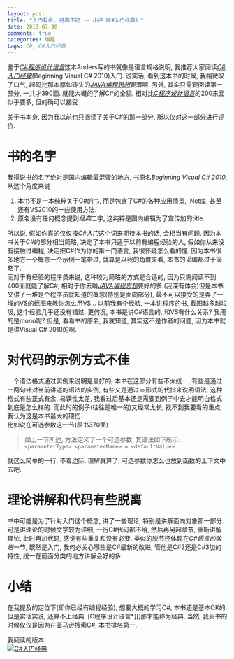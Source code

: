 ```yaml
---
layout: post
title: "入门有余, 经典不足 -- 小评《C#入门经典》"
date: 2013-07-30
comments: true
categories: 编程
tags: C#, C#入门经典
---
```

 
鉴于[*C#程序设计语言*][]这本Anders写的书就像是语言规格说明, 我推荐大家阅读[*C#入门经典*][](Beginning Visual C# 2010)入门.  说实话, 看到这本书的时候, 我稍微叹了口气, 起码比那本厚如砖头的[*JAVA编程思想*][]要薄啊.  另外, 其实只需要阅读第一部分, 一共才390面.  就能大概的了解C#的全貌.  相对比[*C程序设计语言*]的200来面似乎要多, 但的确可以接受. 

关于书本身, 因为我以前也只阅读了关于C#的那一部分, 所以仅对这一部分进行评价.  
<!-- more -->

# 书的名字
我得说书的名字绝对是国内编辑最混蛋的地方, 书原名*Beginning Visual C# 2010*, 从这个角度来说

1. 本书不是一本纯粹关于C#的书, 而是包含了C#的各种应用情景, .Net库, 甚至还有VS2010的一些使用方法.
2. 原名没有任何概念提到*经典*二字, 这纯粹是国内编辑为了宣传加的title.

所以说, 假如你真的仅仅按*C#入门*这个词来期待本书的话, 会相当有问题.  因为本书关于C#的部分相当简略, 决定了本书只适于以前有编程经验的人, 假如你从来没有接触过编程, 决定把C#作为你的第一门语言, 我很怀疑怎么看的懂.  因为本书很多地方一个概念一个示例一笔带过, 就算是以我的角度来看, 本书的采编都过于简略了.  
而对于有经验的程序员来说, 这种较为简略的方式是合适的, 因为只需阅读不到400面就能了解C#, 相对于你去啃[*JAVA编程思想*][]要好的多.(我深有体会)但是本书又讲了一堆是个程序员就知道的概念(特别是面向部分), 最不可以接受的是弄了一堆的VS的截图来教你怎么用VS... 以前我有个经验, 一本讲程序的书, 截图越多越垃圾, 这个经验几乎还没有错过.  更何况, 本书是讲C#语言的, 和VS有什么关系? 我用的是mono呢?  但是, 看看书的原名, 我就知道, 其实这不是作者的问题, 因为本书就是讲Visual C# 2010的啊.  

# 对代码的示例方式不佳
一个语法格式通过实例来说明是最好的, 本书在这部分有些不太统一, 有些是通过一两句针对当前讲述的语法的实例,  有些又是通过`<>`形式的代指来说明语法, 这种格式有些正式有余, 易读性太差, 我看过后基本还是需要到例子中去才能明白格式到底是怎么样的.  而此时的例子(往往是唯一的)又经常太长, 找不到我要看的重点.  我认为这是本书最大的硬伤.  
比如说在可选参数这一节(原书370面)

> 如上一节所述, 方法定义了一个可选参数, 其语法如下所示:
> `<parameterType> <parameterName> = <defaultValue>`

就这么简单的一行, 不着边际, 理解就算了, 可选参数你怎么也放到函数的上下文中去吧.

# 理论讲解和代码有些脱离
书中可能是为了针对入门这个概念, 讲了一些理论, 特别是讲解面向对象那一部分.  可是讲理论的时候文字较为详细, 一行C#代码都不给, 然后再另起章节, 重新讲解理论, 此时再加代码, 感觉有些重复和没有必要.  类似的脱节还体现在*C#语言的改进*一节, 既然是入门, 我何必关心哪些是C#最新的改进, 管他是C#2还是C#3加的特性, 统一在前面分类的地方讲解会好的多.

# 小结
在我提及的定位下(即你已经有编程经验), 想要大概的学习C#, 本书还是基本OK的.  但是实话实说, 还算不上经典.  [C程序设计语言*][]那才能称为经典, 当然, 我买书的时候仅仅是因为在[亚马逊搜索C#](http://www.amazon.cn/s/?_encoding=UTF8&camp=536&creative=3132&field-keywords=C%23&linkCode=ur2&tag=jtianlinsblog-23&url=search-alias%3Daps), 本书排名第一.  

我阅读的版本:  
[![C#入门经典](/public/images/2013/Beginning.Visual.C%23.2010.jpg)](http://www.amazon.cn/gp/product/B004EPZ43A/ref=as_li_ss_tl?ie=UTF8&camp=536&creative=3132&creativeASIN=B004EPZ43A&linkCode=as2&tag=jtianlinsblog-23)


[*C程序设计语言*]: http://www.amazon.cn/gp/product/B0011425T8/ref=as_li_ss_tl?ie=UTF8&tag=jtianlinsblog-23&linkCode=as2&camp=536&creative=3132&creativeASIN=B0011425T8
[*C#入门经典*]: http://www.amazon.cn/gp/product/B004EPZ43A/ref=as_li_ss_tl?ie=UTF8&camp=536&creative=3132&creativeASIN=B004EPZ43A&linkCode=as2&tag=jtianlinsblog-23
[*C#程序设计语言*]: http://www.amazon.cn/gp/product/B005FOV7IK/ref=as_li_ss_tl?ie=UTF8&tag=jtianlinsblog-23&linkCode=as2&camp=536&creative=3132&creativeASIN=B005FOV7IK 
[*JAVA编程思想*]: http://www.amazon.cn/gp/product/B0011F7WU4/ref=as_li_ss_tl?ie=UTF8&camp=536&creative=3132&creativeASIN=B0011F7WU4&linkCode=as2&tag=jtianlinsblog-23
